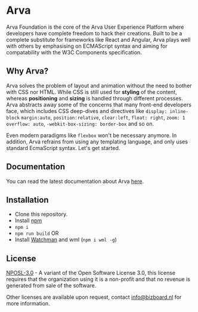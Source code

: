 

# Arva

Arva Foundation is the core of the Arva User Experience Platform where developers have complete freedom to hack their creations.
Built to be a complete substitute for frameworks like React and Angular, Arva plays well with others by emphasising on ECMAScript syntax
and aiming for compatability with the W3C Components specification.

## Why Arva?


Arva solves the problem of layout and animation without the need to bother with CSS nor HTML. While CSS is still used for **styling** of the content, whereas **positioning** and **sizing** is handled through different processes.
Arva abstracts away some of the concerns that many front-end developers face,
which includes CSS deep-dives and directives like `display: inline-block` `margin:auto`, `position:relative`, `clear:left`, `float: right`, `zoom: 1` `overflow: auto`, `-webkit-box-sizing: border-box` and so on.

Even modern paradigms like `flexbox` won't be necessary anymore. In addition, Arva refrains from using any templating language, and only uses standard EcmaScript syntax. Let's get started.


## Documentation
You can read the latest documentation about Arva <a href="http://arva.io/arva-js/">here</a>.

## Installation
 -  Clone this repository.
 -  Install [npm](https://www.npmjs.com/)
 - `npm i`
 - `npm run build` OR
 - Install [Watchman](https://facebook.github.io/watchman/) and wml (`npm i wml -g`)

## License
[NPOSL-3.0](https://opensource.org/licenses/NPOSL-3.0) - A variant of the Open Software License 3.0, this license requires that the organization using it is a non-profit and that no revenue is generated from sale of the software.

Other licenses are available upon request, contact info@bizboard.nl for more information.

